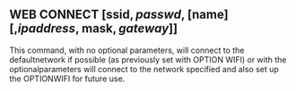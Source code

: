 ## WEB CONNECT [ssid$, passwd$, [name$] [,ipaddress$, mask$, gateway$]]

This command, with no optional parameters, will connect to the defaultnetwork if possible (as previously set with OPTION WIFI) or with the optionalparameters will connect to the network specified and also set up the OPTIONWIFI for future use.